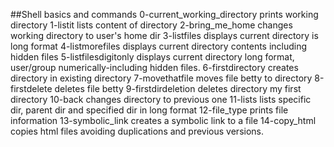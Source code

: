 ##Shell basics and commands
0-current_working_directory prints working directory
1-listit lists content of directory
2-bring_me_home changes working directory to user's home dir
3-listfiles displays current directory is long format
4-listmorefiles displays current directory contents including hidden files
5-listfilesdigitonly displays current directory long format,
user/group numerically-including hidden files.
6-firstdirectory creates directory in existing directory
7-movethatfile moves file betty to directory
8-firstdelete deletes file betty
9-firstdirdeletion deletes directory my first directory
10-back changes directory to previous one
11-lists lists specific dir, parent dir and specified dir in long format
12-file_type prints file information
13-symbolic_link creates a symbolic link to a file
14-copy_html copies html files avoiding duplications and previous versions.

